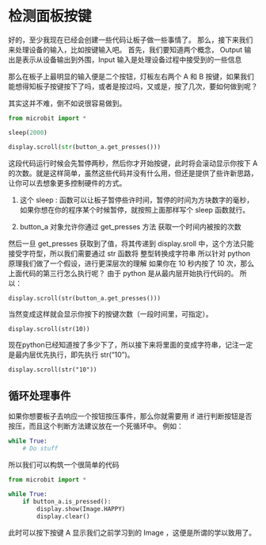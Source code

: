 检测面板按键
============

好的，至少我现在已经会创建一些代码让板子做一些事情了。
那么，接下来我们来处理设备的输入，比如按键输入吧。
首先，我们要知道两个概念， Output 输出是表示从设备输出到外围，Input
输入是处理设备过程中接受到的一些信息

那么在板子上最明显的输入便是二个按钮，灯板左右两个 A 和 B
按键，如果我们能想得知板子按键按下了吗，或者是按过吗，又或是，按了几次，要如何做到呢？

其实这并不难，倒不如说很容易做到。

```python
from microbit import *

sleep(2000)

display.scroll(str(button_a.get_presses()))
```

这段代码运行时候会先暂停两秒，然后你才开始按键，此时将会滚动显示你按下 A
的次数。就是这样简单，虽然这些代码并没有什么用，但还是提供了些许新思路，让你可以去想象更多控制硬件的方式。

1.  这个 sleep
    :   函数可以让板子暂停些许时间，暂停的时间为方块数字的毫秒，如果你想在你的程序某个时候暂停，就按照上面那样写个
        sleep 函数就行。

2.  button\_a 对象允许你通过 get\_presses 方法 获取一个时间内被按的次数

然后一旦 get\_presses 获取到了值，将其传递到 display.sroll
中，这个方法只能接受字符型，所以我们需要通过 str 函数将 整型转换成字符串
所以针对 python 原理我们做了一个假设，进行更深层次的理解 如果你在 10
秒内按了 10 次，那么上面代码的第三行怎么执行呢？ 由于 python
是从最内层开始执行代码的。 所以：

`display.scroll(str(button_a.get_presses()))`

当然变成这样就会显示你按下的按键次数（一段时间里，可指定）。

`display.scroll(str(10))`

现在python已经知道按了多少下了，所以接下来将里面的变成字符串，记注一定是最内层优先执行，即先执行
str(“10”)。

`display.scroll(str("10"))`

循环处理事件
------------

如果你想要板子去响应一个按钮按压事件，那么你就需要用 if
进行判断按钮是否按压，而且这个判断方法建议放在一个死循环中。 例如：

```python
while True:
    # Do stuff
```

所以我们可以构筑一个很简单的代码

```python
from microbit import *

while True:
    if button_a.is_pressed():
        display.show(Image.HAPPY)
        display.clear()
```

此时可以按下按键 A 显示我们之前学习到的 Image ，这便是所谓的学以致用了。
